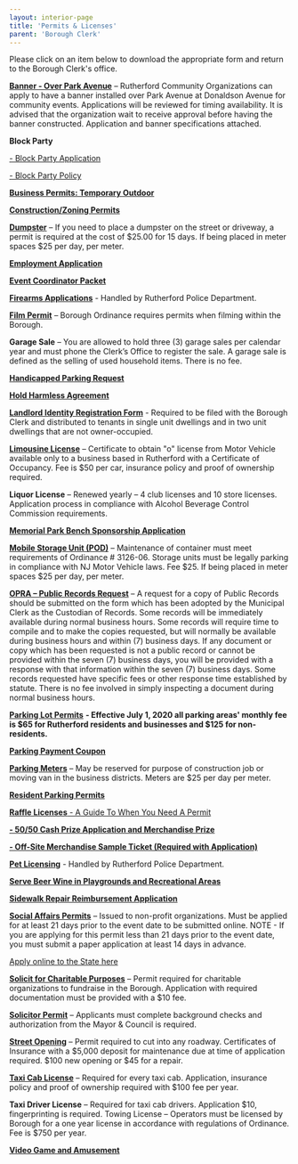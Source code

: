 ```yaml
---
layout: interior-page
title: 'Permits & Licenses'
parent: 'Borough Clerk'
---
```


Please click on an item below to download the appropriate form and return to the Borough Clerk's office. 

[**Banner - Over Park Avenue**](https://storage.googleapis.com/static.rutherford-nj.com/borough-clerk/permits-licenses/Banner%20Application%20and%20Specification%205-5-21.pdf)
– Rutherford Community Organizations can apply to have a banner installed over Park Avenue at Donaldson Avenue for community events. Applications will be reviewed for timing availability. It is advised that the organization wait to receive approval before having the banner constructed. Application and banner specifications attached.

**Block Party**

  [- Block Party Application](https://storage.googleapis.com/static.rutherford-nj.com/borough-clerk/permits-licenses/block-parties/Block%20Party%20Application.pdf)

  [- Block Party Policy](https://storage.googleapis.com/static.rutherford-nj.com/borough-clerk/permits-licenses/block-parties/Block%20Party%20Policy_2023.pdf)

[**Business Permits: Temporary Outdoor**](/business-resources/businesses-resources/)

[**Construction/Zoning Permits**](/departments/building/)

[**Dumpster**](https://storage.googleapis.com/static.rutherford-nj.com/borough-clerk/permits-licenses/DUMPSTER_2024.pdf)
– If you need to place a dumpster on the street or driveway, a permit is required at the cost of $25.00 for 15 days. If being placed in meter spaces $25 per day, per meter.
  
[**Employment Application**](https://storage.googleapis.com/static.rutherford-nj.com/borough-clerk/permits-licenses/Employment%20Application%20REVISED.pdf)

[**Event Coordinator Packet**](https://storage.googleapis.com/static.rutherford-nj.com/borough-clerk/permits-licenses/Rutherford_EventInformationPacket.pdf)

[**Firearms Applications**](/departments/police/additional-services/) - Handled by Rutherford Police Department. 

[**Film Permit**](https://storage.googleapis.com/static.rutherford-nj.com/borough-clerk/permits-licenses/FILM.pdf)
– Borough Ordinance requires permits when filming within the Borough.

**Garage Sale** – You are allowed to hold three (3) garage sales per calendar year and must phone the Clerk’s Office to register the sale.  A garage sale is defined as the selling of used household items.  There is no fee. 

[**Handicapped Parking Request**](https://storage.googleapis.com/static.rutherford-nj.com/borough-clerk/permits-licenses/HANDICAP%20POLICY%2012-2021.pdf)

[**Hold Harmless Agreement**](https://storage.googleapis.com/static.rutherford-nj.com/borough-clerk/permits-licenses/Forms/2023-8-7%20Hold%20Harmless.pdf)

[**Landlord Identity Registration Form**](https://storage.googleapis.com/static.rutherford-nj.com/borough-clerk/permits-licenses/landlord_regs.pdf) - Required to be filed with the Borough Clerk and distributed to tenants in single unit dwellings and in two unit dwellings that are not owner-occupied.

[**Limousine License**](https://storage.googleapis.com/static.rutherford-nj.com/borough-clerk/permits-licenses/Forms/LIVERY%20LIMO.pdf) – Certificate to obtain "o" license from Motor Vehicle available only to a business based in Rutherford with a Certificate of Occupancy.  Fee is $50 per car, insurance policy and proof of ownership required.

**Liquor License** – Renewed yearly – 4 club licenses and 10 store licenses. Application process in compliance with Alcohol Beverage Control Commission requirements.

[**Memorial Park Bench Sponsorship Application**](https://storage.googleapis.com/static.rutherford-nj.com/borough-clerk/permits-licenses/2023_Rutherford_BenchSponsorship.pdf)

[**Mobile Storage Unit (POD)**](https://storage.googleapis.com/static.rutherford-nj.com/borough-clerk/permits-licenses/POD.pdf)
– Maintenance of container must meet requirements of Ordinance # 3126-06.  Storage units must be legally parking in compliance with NJ Motor Vehicle laws.  Fee $25. If being placed in meter spaces $25 per day, per meter.

[**OPRA – Public Records Request**](https://storage.googleapis.com/static.rutherford-nj.com/borough-clerk/permits-licenses/OPRA%20REQUEST_2024.pdf)
– A request for a copy of Public Records should be submitted on the form which has been adopted by the Municipal Clerk as the Custodian of Records.  Some records will be immediately available during normal business hours.  Some records will require time to compile and to make the copies requested, but will normally be available during business hours and within (7) business days.  If any document or copy which has been requested is not a public record or cannot be provided within the seven (7) business days, you will be provided with a response with that information within the seven (7) business days.  Some records requested have specific fees or other response time established by statute.  There is no fee involved in simply inspecting a document during normal business hours.

[**Parking Lot Permits**](https://storage.googleapis.com/static.rutherford-nj.com/borough-clerk/permits-licenses/PARKING%20(2).pdf) **- Effective July 1, 2020 all parking areas' monthly fee is $65 for Rutherford residents and businesses and $125 for non-residents.**

[**Parking Payment Coupon**](https://storage.googleapis.com/static.rutherford-nj.com/borough-clerk/permits-licenses/Forms/PARKING%20PAYMENT%20COUPON.pdf)

[**Parking Meters**](https://storage.googleapis.com/static.rutherford-nj.com/borough-clerk/permits-licenses/PARKING%20METER%20PERMIT.pdf)
– May be reserved for purpose of construction job or moving van in the business districts. Meters are $25 per day per meter.

[**Resident Parking Permits**](/departments/police/parking/)

[**Raffle Licenses** - A Guide To When You Need A Permit](https://storage.googleapis.com/static.rutherford-nj.com/borough-clerk/permits-licenses/Raffle%20Information%20for%20website.pdf)  

[**- 50/50 Cash Prize Application and Merchandise Prize**](https://storage.googleapis.com/static.rutherford-nj.com/borough-clerk/permits-licenses/Raffle%20License.pdf)

[**- Off-Site Merchandise Sample Ticket (Required with Application)**](https://storage.googleapis.com/static.rutherford-nj.com/borough-clerk/permits-licenses/Raffle_Off-Site-Draw-Awarding-Merchandise-as-a-Prize.pdf)

[**Pet Licensing**](/departments/police/additional-services/pets-animals/) - Handled by Rutherford Police Department. 

[**Serve Beer Wine in Playgrounds and Recreational Areas**](https://storage.googleapis.com/static.rutherford-nj.com/borough-clerk/permits-licenses/Forms/SERVE%20BEER%20WINE%20IN%20PLAYGROUND.pdf)

[**Sidewalk Repair Reimbursement Application**](https://storage.googleapis.com/static.rutherford-nj.com/public-works/Sidewalk_ReimbursementForm.pdf)

[**Social Affairs Permits**](https://storage.googleapis.com/static.rutherford-nj.com/borough-clerk/permits-licenses/Social_Affairs_Permit.pdf)
– Issued to non-profit organizations. Must be applied for at least 21 days prior to the event date to be submitted online. NOTE - If you are applying for this permit less than 21 days prior to the event date, you must submit a paper application at least 14 days in advance.

[Apply online to the State here](https://www.njoag.gov/about/divisions-and-offices/division-of-alcoholic-beverage-control-home/)

[**Solicit for Charitable Purposes**](https://storage.googleapis.com/static.rutherford-nj.com/borough-clerk/permits-licenses/Forms/SOLICIT%20CHARITABLE.pdf)
– Permit required for charitable organizations to fundraise in the Borough.  Application with required documentation must be provided with a $10 fee.

[**Solicitor Permit**](https://storage.googleapis.com/static.rutherford-nj.com/borough-clerk/permits-licenses/Forms/SOLICITOR.pdf) – Applicants must complete background checks and authorization from the Mayor & Council is required.

[**Street Opening**](https://storage.googleapis.com/static.rutherford-nj.com/borough-clerk/permits-licenses/STREET%20OPENING.pdf) – Permit required to cut into any roadway.  Certificates of Insurance with a $5,000 deposit for maintenance due at time of application required.  $100 new opening or $45 for a repair.

[**Taxi Cab License**](https://storage.googleapis.com/static.rutherford-nj.com/borough-clerk/permits-licenses/Forms/TAXI%20CAB%20LICENSE.pdf) – Required for every taxi cab.  Application, insurance policy and proof of ownership required with $100 fee per year.

**Taxi Driver License** – Required for taxi cab drivers.  Application $10, fingerprinting is required.
Towing License – Operators must be licensed by Borough for a one year license in accordance with regulations of Ordinance.  Fee is $750 per year.

[**Video Game and Amusement**](https://storage.googleapis.com/static.rutherford-nj.com/borough-clerk/permits-licenses/Forms/VIDEOAMUSEMENT%20GAME.pdf)
